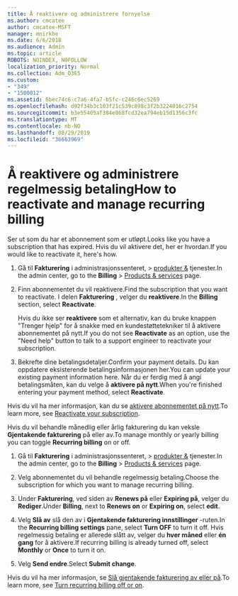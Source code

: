 ```yaml
---
title: Å reaktivere og administrere fornyelse
ms.author: cmcatee
author: cmcatee-MSFT
manager: mnirkhe
ms.date: 6/6/2018
ms.audience: Admin
ms.topic: article
ROBOTS: NOINDEX, NOFOLLOW
localization_priority: Normal
ms.collection: Adm_O365
ms.custom:
- "349"
- "1500012"
ms.assetid: 6bec74c6-c7a6-4fa7-b5fc-c246c6ec5269
ms.openlocfilehash: d92f34b3c103f21c539c898c3f2b3224016c2754
ms.sourcegitcommit: b3e55405af384e868fcd32ea794eb15d1356c3fc
ms.translationtype: MT
ms.contentlocale: nb-NO
ms.lasthandoff: 08/29/2019
ms.locfileid: "36663969"
---
```

# <a name="how-to-reactivate-and-manage-recurring-billing"></a><span data-ttu-id="52bc4-102">Å reaktivere og administrere regelmessig betaling</span><span class="sxs-lookup"><span data-stu-id="52bc4-102">How to reactivate and manage recurring billing</span></span>

<span data-ttu-id="52bc4-103">Ser ut som du har et abonnement som er utløpt.</span><span class="sxs-lookup"><span data-stu-id="52bc4-103">Looks like you have a subscription that has expired.</span></span> <span data-ttu-id="52bc4-104">Hvis du vil aktivere det, her er hvordan.</span><span class="sxs-lookup"><span data-stu-id="52bc4-104">If you would like to reactivate it, here's how.</span></span>
  
1. <span data-ttu-id="52bc4-105">Gå til **Fakturering** i administrasjonssenteret, \> [produkter &](https://go.microsoft.com/fwlink/p/?linkid=842054) tjenester.</span><span class="sxs-lookup"><span data-stu-id="52bc4-105">In the admin center, go to the **Billing** \> [Products & services](https://go.microsoft.com/fwlink/p/?linkid=842054) page.</span></span>

2. <span data-ttu-id="52bc4-106">Finn abonnementet du vil reaktivere.</span><span class="sxs-lookup"><span data-stu-id="52bc4-106">Find the subscription that you want to reactivate.</span></span> <span data-ttu-id="52bc4-107">I delen **Fakturering** , velger du **reaktivere**.</span><span class="sxs-lookup"><span data-stu-id="52bc4-107">In the **Billing** section, select  **Reactivate**.</span></span>

    <span data-ttu-id="52bc4-108">Hvis du ikke ser **reaktivere** som et alternativ, kan du bruke knappen "Trenger hjelp" for å snakke med en kundestøttetekniker til å aktivere abonnementet på nytt.</span><span class="sxs-lookup"><span data-stu-id="52bc4-108">If you do not see **Reactivate** as an option, use the "Need help" button to talk to a support engineer to reactivate your subscription.</span></span>

3. <span data-ttu-id="52bc4-109">Bekrefte dine betalingsdetaljer.</span><span class="sxs-lookup"><span data-stu-id="52bc4-109">Confirm your payment details.</span></span> <span data-ttu-id="52bc4-110">Du kan oppdatere eksisterende betalingsinformasjonen her.</span><span class="sxs-lookup"><span data-stu-id="52bc4-110">You can update your existing payment information here.</span></span> <span data-ttu-id="52bc4-111">Når du er ferdig med å angi betalingsmåten, kan du velge å **aktivere på nytt**.</span><span class="sxs-lookup"><span data-stu-id="52bc4-111">When you're finished entering your payment method, select **Reactivate**.</span></span>

<span data-ttu-id="52bc4-112">Hvis du vil ha mer informasjon, kan du se [aktivere abonnementet på nytt](https://docs.microsoft.com/en-us/office365/admin/subscriptions-and-billing/reactivate-your-subscription).</span><span class="sxs-lookup"><span data-stu-id="52bc4-112">To learn more, see [Reactivate your subscription](https://docs.microsoft.com/en-us/office365/admin/subscriptions-and-billing/reactivate-your-subscription).</span></span> 

<span data-ttu-id="52bc4-113">Hvis du vil behandle månedlig eller årlig fakturering du kan veksle **Gjentakende fakturering** på eller av.</span><span class="sxs-lookup"><span data-stu-id="52bc4-113">To manage monthly or yearly billing you can toggle **Recurring billing** on or off.</span></span>
  
1. <span data-ttu-id="52bc4-114">Gå til **Fakturering** i administrasjonssenteret, \> [produkter &](https://go.microsoft.com/fwlink/p/?linkid=842054) tjenester.</span><span class="sxs-lookup"><span data-stu-id="52bc4-114">In the admin center, go to the **Billing** \> [Products & services](https://go.microsoft.com/fwlink/p/?linkid=842054) page.</span></span>

2. <span data-ttu-id="52bc4-115">Velg abonnementet du vil behandle regelmessig betaling.</span><span class="sxs-lookup"><span data-stu-id="52bc4-115">Choose the subscription for which you want to manage recurring billing.</span></span>

3. <span data-ttu-id="52bc4-116">Under **Fakturering**, ved siden av **Renews på** eller **Expiring på**, velger du **Rediger**.</span><span class="sxs-lookup"><span data-stu-id="52bc4-116">Under **Billing**, next to **Renews on** or **Expiring on**, select **edit**.</span></span>

4. <span data-ttu-id="52bc4-117">Velg **Slå av** slå den av i **Gjentakende fakturering innstillinger** -ruten.</span><span class="sxs-lookup"><span data-stu-id="52bc4-117">In the **Recurring billing settings** pane, select **Turn OFF** to turn it off.</span></span> <span data-ttu-id="52bc4-118">Hvis regelmessig betaling er allerede slått av, velger du **hver måned** eller **én gang** for å aktivere.</span><span class="sxs-lookup"><span data-stu-id="52bc4-118">If recurring billing is already turned off, select **Monthly** or **Once** to turn it on.</span></span>

5. <span data-ttu-id="52bc4-119">Velg **Send endre**.</span><span class="sxs-lookup"><span data-stu-id="52bc4-119">Select **Submit change**.</span></span>

<span data-ttu-id="52bc4-120">Hvis du vil ha mer informasjon, se [Slå gjentakende fakturering av eller på](https://docs.microsoft.com/office365/admin/subscriptions-and-billing/renew-your-subscription#turn-recurring-billing-off-or-on).</span><span class="sxs-lookup"><span data-stu-id="52bc4-120">To learn more, see [Turn recurring billing off or on](https://docs.microsoft.com/office365/admin/subscriptions-and-billing/renew-your-subscription#turn-recurring-billing-off-or-on).</span></span>